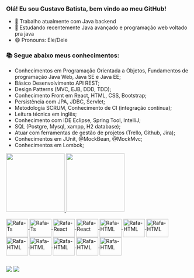 ### Olá! Eu sou Gustavo Batista, bem vindo ao meu GitHub!

- 🔭 Trabalho atualmente com Java backend
- 🌱 Estudando recentemente Java avançado e programação web voltado pra java
- 😄 Pronouns: Ele/Dele

### 📚 Segue abaixo meus conhecimentos:
- Conhecimentos em Programação Orientada a Objetos, Fundamentos de programação Java Web, Java SE e Java EE;
- Básico Desenvolvimento API REST;
- Design Patterns (MVC, EJB, DDD, TDD); 
- Conhecimento Front em React, HTML, CSS, Bootstrap; 
- Persistência com JPA, JDBC, Servlet;
- Metodologia SCRUM, Conhecimento de CI (integração contínua);
- Leitura técnica em inglês;
- Conhecimento com IDE Eclipse, Spring Tool, IntelliJ;
- SQL (Postgre, Mysql, xampp, H2 database);
- Atuar com ferramentas de gestão de projetos (Trello, Github, Jira);
- Conhecimentos em JUnit, @MockBean, @MockMvc;
- Conhecimentos em Lombok;

<div>
  <a href="https://beacons.ai/GuhhDev">
  <img height="160em" src="https://github-readme-stats.vercel.app/api?username=GuhhDev&show_icons=true&theme=gruvbox&include_all_commits=true&count_private=true"/>
  <img height="160em" src="https://github-readme-stats.vercel.app/api/top-langs/?username=GuhhDev&layout=compact&langs_count=7&theme=gruvbox"/>
</div>
<div style="display: inline_block"><br>
  <img align="center" alt="Rafa-Ts" height="50" width="60" src="https://cdn.jsdelivr.net/gh/devicons/devicon/icons/java/java-original-wordmark.svg" />
  <img align="center" alt="Rafa-Ts" height="50" width="60" src="https://cdn.jsdelivr.net/gh/devicons/devicon/icons/postgresql/postgresql-original.svg">
  <img align="center" alt="Rafa-React" height="50" width="60" src="https://cdn.jsdelivr.net/gh/devicons/devicon/icons/mysql/mysql-original.svg">
  <img align="center" alt="Rafa-React" height="50" width="60" src="https://cdn.jsdelivr.net/gh/devicons/devicon/icons/git/git-original.svg" />
  <img align="center" alt="Rafa-HTML" height="50" width="60" src="https://cdn.jsdelivr.net/gh/devicons/devicon/icons/spring/spring-original.svg">
  <img align="center" alt="Rafa-HTML" height="50" width="60" src="https://cdn.jsdelivr.net/gh/devicons/devicon/icons/tomcat/tomcat-original-wordmark.svg">
  <img align="center" alt="Rafa-HTML" height="50" width="60" src="https://cdn.jsdelivr.net/gh/devicons/devicon/icons/trello/trello-plain.svg">
  <img align="center" alt="Rafa-HTML" height="50" width="60" src="https://cdn.jsdelivr.net/gh/devicons/devicon/icons/html5/html5-original.svg" />
  <img align="center" alt="Rafa-HTML" height="50" width="60" src="https://cdn.jsdelivr.net/gh/devicons/devicon/icons/css3/css3-original.svg" />
  <img align="center" alt="Rafa-HTML" height="50" width="60" src="https://cdn.jsdelivr.net/gh/devicons/devicon/icons/typescript/typescript-original.svg" />
  <img align="center" alt="Rafa-HTML" height="50" width="60" src="https://cdn.jsdelivr.net/gh/devicons/devicon/icons/tortoisegit/tortoisegit-original.svg" />
  <img align="center" alt="Rafa-HTML" height="50" width="60" src="https://cdn.jsdelivr.net/gh/devicons/devicon/icons/jira/jira-original-wordmark.svg" />

</div>
  
  ##
<div> 
  <a href="https://www.instagram.com/guhhbatista77/" target="_blank"><img src="https://img.shields.io/badge/-Instagram-%23E4405F?style=for-the-badge&logo=instagram&logoColor=white" target="_blank"></a>
  <a href="https://www.linkedin.com/in/gustavo-batista-55439b157/" target="_blank"><img src="https://img.shields.io/badge/-LinkedIn-%230077B5?style=for-the-badge&logo=linkedin&logoColor=white" target="_blank"></a> 
  
  
</div>
